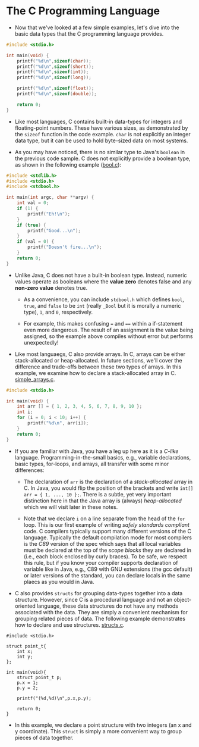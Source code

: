 The C Programming Language
==========

* Now that we've looked at a few simple examples, let's dive into the basic
  data types that the C programming language provides.

``` c
#include <stdio.h>

int main(void) {
    printf("%d\n",sizeof(char));
    printf("%d\n",sizeof(short));
    printf("%d\n",sizeof(int));
    printf("%d\n",sizeof(long));

    printf("%d\n",sizeof(float));
    printf("%d\n",sizeof(double));

    return 0;
}
```

* Like most languages, C contains built-in data-types for integers and 
  floating-point numbers.  These have various sizes, as demonstrated by the 
  `sizeof` function in the code example.  `char` is not explicitly an 
  integer data type, but it can be used to hold byte-sized data on most 
  systems.

* As you may have noticed, there is no similar type to Java's `boolean` in the
  previous code sample.  C does not explicitly provide a boolean type, as shown 
  in the following example ([bool.c](bool.c)):

``` c
#include <stdlib.h>
#include <stdio.h>
#include <stdbool.h>

int main(int argc, char **argv) {
    int val = 0;
    if (1) {
        printf("Eh!\n");
    }
    if (true) {
        printf("Good...\n");
    }
    if (val = 0) {
        printf("Doesn't fire...\n");
    }
    return 0;
}
```

* Unlike Java, C does not have a built-in boolean type.  Instead, numeric values
  operate as booleans where the **value zero** denotes false and any **non-zero
  value** denotes true.

  * As a convenience, you can include `stdbool.h` which defines `bool`, `true`,
  and `false` to be `int` (really `_Bool` but it is morally a numeric type),
  `1`, and `0`, respectively.

  * For example, this makes confusing `=` and `==` within a if-statement even
    more dangerous.  The result of an assignment is the value being assigned, so
    the example above compiles without error but performs unexpectedly!

* Like most languaegs, C also provide arrays.  In C, arrays can be either 
  stack-allocated or heap-allocated.  In future sections, we'll cover the 
  difference and trade-offs between these two types of arrays.  In this 
  example, we examine how to declare a stack-allocated array in C.
  [simple_arrays.c](simple_arrays.c).

``` c
#include <stdio.h>

int main(void) {
    int arr [] = { 1, 2, 3, 4, 5, 6, 7, 8, 9, 10 };
    int i;
    for (i = 0; i < 10; i++) {
        printf("%d\n", arr[i]);
    }
    return 0;
}
```

* If you are familiar with Java, you have a leg up here as it is a *C-like*
  language.  Programming-in-the-small basics, e.g., variable declarations, basic
  types, for-loops, and arrays, all transfer with some minor differences:

  + The declaration of `arr` is the declaration of a *stack-allocated* array in
    C.  In Java, you would flip the position of the brackets and write `int[]
    arr = { 1, ..., 10 };`.  There is a subtle, yet very important distinction
    here in that the Java array is (always) *heap-allocated* which we will visit
    later in these notes.

  + Note that we declare `i` on a line separate from the head of the `for` loop.
    This is our first example of writing *safely standards compliant* code.  C
    compilers typically support many different versions of the C language.
    Typically the default compilation mode for most compilers is the *C89*
    version of the spec which says that all local variables must be declared at
    the top of the *scope blocks* they are declared in (i.e., each block
    enclosed by curly braces).  To be safe, we respect this rule, but if you
    know your compiler supports declaration of variable like in Java, e.g., C89
    with GNU extensions (the gcc default) or later versions of the standard, you
    can declare locals in the same plaecs as you would in Java.

* C also provides `structs` for grouping data-types together into a
  data structure.  However, since C is a procedural language and not an 
  object-oriented language, these data structures do not have any methods 
  associated with the data.  They are simply a convenient mechanism for 
  grouping related pieces of data.  The following example demonstrates how
  to declare and use structures. [structs.c](structs.c).

```
#include <stdio.h>

struct point_t{
    int x;
    int y;
};

int main(void){
    struct point_t p;
    p.x = 1;
    p.y = 2;

    printf("(%d,%d)\n",p.x,p.y);

    return 0;
}
```

* In this example, we declare a point structure with two integers (an x and 
  y coordinate).  This `struct` is simply a more convenient way to group 
  pieces of data together.